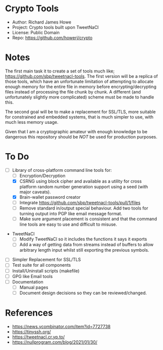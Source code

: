 # Crypto Tools

* Author: Richard James Howe
* Project: Crypto tools built upon TweetNaCl
* License: Public Domain
* Repo: <https://github.com/howerj/crypto>

# Notes

The first main task it to create a set of tools much like;
<https://github.com/sbp/tweetnacl-tools>. The first version will
be a replica of those tools, which have an unfortunate limitation
of attempting to allocate enough memory for the entire file in
memory before encrypting/decrypting files instead of processing
the file chunk by chunk. A different (and unfortunately slightly
more complicated) scheme must be made to handle this.

The second goal will be to make a replacement for SSL/TLS,
more suitable for constrained and embedded systems, that is
much simpler to use, with much less memory usage.

Given that I am a cryptographic amateur with enough knowledge
to be dangerous this repository should be *NOT* be used for
production purposes.

# To Do

* [ ] Library of cross-platform command line tools for:
  * [ ] Encryption/Decryption
  * [x] CSRNG using block cipher and available as a utility
  for cross platform random number generation support using
  a seed (with major caveats).
  * [x] Brain-wallet password creator
  * [ ] Integrate <https://github.com/sbp/tweetnacl-tools/pull/1/files>
  * [ ] Remove standard in/output special behaviour. Add two tools
    for turning output into PGP like email message format.
  * [ ] Make sure argument placement is consistent and that
     the command line tools are easy to use and difficult to misuse.
* TweetNaCl
  * [ ] Modify TweetNaCl so it includes the functions it says it exports
  * [ ] Add a way of getting data from streams instead of buffers to
    allow arbitrary length input whilst still exporting the previous
    symbols.
* [ ] Simpler Replacement for SSL/TLS
* [ ] Test suite for all components
* [ ] Install/Uninstall scripts (makefile)
* [ ] GPG like Email tools
* [ ] Documentation
  * [ ] Manual pages
  * [ ] Document design decisions so they can be reviewed/changed.

# References

* <https://news.ycombinator.com/item?id=7727738>
* <https://tinyssh.org/>
* <https://tweetnacl.cr.yp.to/>
* <https://nullprogram.com/blog/2021/01/30/>
